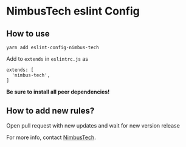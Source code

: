 # NimbusTech eslint Config

## How to use

`yarn add eslint-config-nimbus-tech`

Add to `extends` in `eslintrc.js` as

```
extends: [
  'nimbus-tech',
]
```

**Be sure to install all peer dependencies!**

## How to add new rules?

Open pull request with new updates and wait for new version release

For more info, contact [NimbusTech](https://nimbus-tech.io/).
